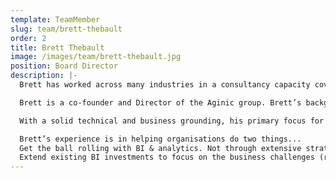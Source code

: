 ```yaml
---
template: TeamMember
slug: team/brett-thebault
order: 2
title: Brett Thebault
image: /images/team/brett-thebault.jpg
position: Board Director
description: |-
  Brett has worked across many industries in a consultancy capacity covering the core areas of Business Intelligence including data management, ETL, governance, visualisation/dashboarding and advanced analytics.

  Brett is a co-founder and Director of the Aginic group. Brett’s background covers 14 years of Analytics and Business Intelligence across the UK, USA and Australia.

  With a solid technical and business grounding, his primary focus for the last few years has been leading teams of business and data analysts in delivering real value in the analytics & BI space. This has involved solving a range of problems including customer value & insight, revenue analysis, data-driven fraud analytics, BI & reporting, data architecture and social network analytics. His expertise spans both the public and private sectors.

  Brett’s experience is in helping organisations do two things...
  Get the ball rolling with BI & analytics. Not through extensive strategy work, but by building rapid tangible solutions in a couple of weeks that deliver that first platform at a very low cost.
  Extend existing BI investments to focus on the business challenges (rather than IT goals) of an organisation and specifically rapidly change the mindset of the business to become “data driven” and challenge decisions made on anecdotal evidence.
---
```

